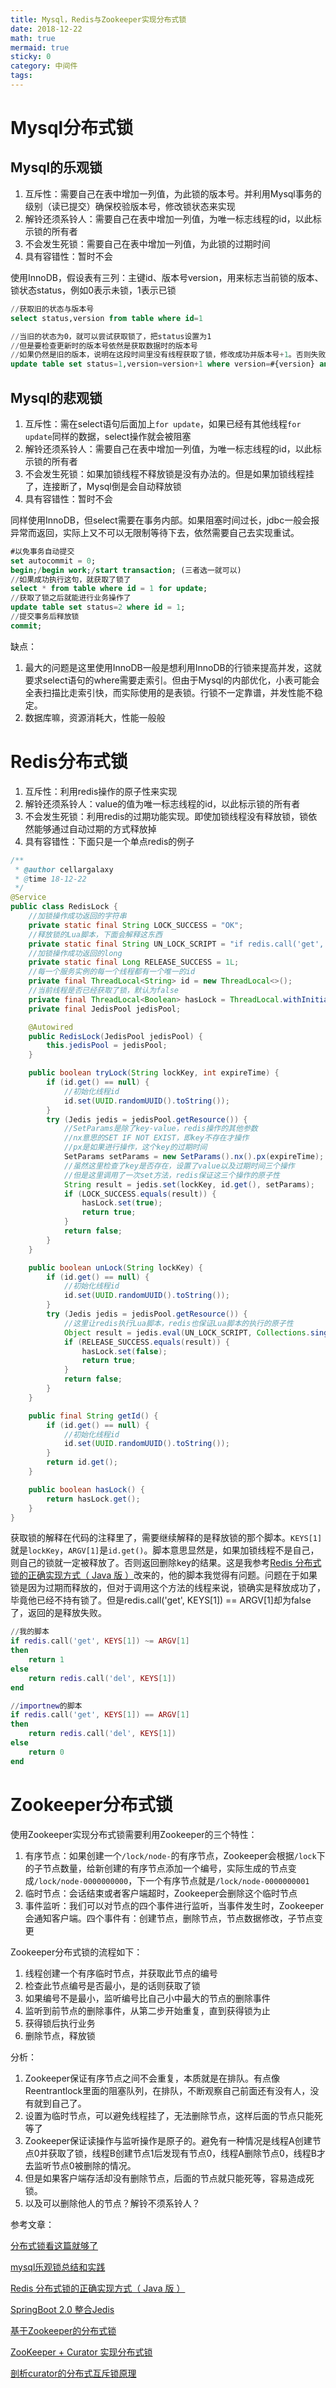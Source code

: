 ```yaml
---
title: Mysql，Redis与Zookeeper实现分布式锁
date: 2018-12-22
math: true
mermaid: true
sticky: 0
category: 中间件
tags:
---
```


# Mysql分布式锁
## Mysql的乐观锁
1. 互斥性：需要自己在表中增加一列值，为此锁的版本号。并利用Mysql事务的级别（读已提交）确保校验版本号，修改锁状态来实现
2. 解铃还须系铃人：需要自己在表中增加一列值，为唯一标志线程的id，以此标示锁的所有者
3. 不会发生死锁：需要自己在表中增加一列值，为此锁的过期时间
4. 具有容错性：暂时不会

使用InnoDB，假设表有三列：主键id、版本号version，用来标志当前锁的版本、锁状态status，例如0表示未锁，1表示已锁
```sql
//获取旧的状态与版本号
select status,version from table where id=1

//当旧的状态为0，就可以尝试获取锁了，把status设置为1
//但是要检查更新时的版本号依然是获取数据时的版本号
//如果仍然是旧的版本，说明在这段时间里没有线程获取了锁，修改成功并版本号+1。否则失败，非阻塞返回
update table set status=1,version=version+1 where version=#{version} and id=1
```

## Mysql的悲观锁
1. 互斥性：需在select语句后面加上`for update`，如果已经有其他线程`for update`同样的数据，select操作就会被阻塞
2. 解铃还须系铃人：需要自己在表中增加一列值，为唯一标志线程的id，以此标示锁的所有者
3. 不会发生死锁：如果加锁线程不释放锁是没有办法的。但是如果加锁线程挂了，连接断了，Mysql倒是会自动释放锁
4. 具有容错性：暂时不会

同样使用InnoDB，但select需要在事务内部。如果阻塞时间过长，jdbc一般会报异常而返回，实际上又不可以无限制等待下去，依然需要自己去实现重试。
```sql
#以免事务自动提交
set autocommit = 0;
begin;/begin work;/start transaction; (三者选一就可以)
//如果成功执行这句，就获取了锁了
select * from table where id = 1 for update;
//获取了锁之后就能进行业务操作了
update table set status=2 where id = 1;
//提交事务后释放锁
commit;
```

缺点：

1. 最大的问题是这里使用InnoDB一般是想利用InnoDB的行锁来提高并发，这就要求select语句的where需要走索引。但由于Mysql的内部优化，小表可能会全表扫描比走索引快，而实际使用的是表锁。行锁不一定靠谱，并发性能不稳定。
2. 数据库嘛，资源消耗大，性能一般般

# Redis分布式锁

1. 互斥性：利用redis操作的原子性来实现
2. 解铃还须系铃人：value的值为唯一标志线程的id，以此标示锁的所有者
3. 不会发生死锁：利用redis的过期功能实现。即使加锁线程没有释放锁，锁依然能够通过自动过期的方式释放掉
4. 具有容错性：下面只是一个单点redis的例子

```java
/**
 * @author cellargalaxy
 * @time 18-12-22
 */
@Service
public class RedisLock {
    //加锁操作成功返回的字符串
    private static final String LOCK_SUCCESS = "OK";
    //释放锁的Lua脚本，下面会解释这东西
    private static final String UN_LOCK_SCRIPT = "if redis.call('get', KEYS[1]) ~= ARGV[1] then return 1 else return redis.call('del', KEYS[1]) end";
    //加锁操作成功返回的long
    private static final Long RELEASE_SUCCESS = 1L;
    //每一个服务实例的每一个线程都有一个唯一的id
    private final ThreadLocal<String> id = new ThreadLocal<>();
    //当前线程是否已经获取了锁，默认为false
    private final ThreadLocal<Boolean> hasLock = ThreadLocal.withInitial(() -> false);
    private final JedisPool jedisPool;

    @Autowired
    public RedisLock(JedisPool jedisPool) {
        this.jedisPool = jedisPool;
    }

    public boolean tryLock(String lockKey, int expireTime) {
        if (id.get() == null) {
            //初始化线程id
            id.set(UUID.randomUUID().toString());
        }
        try (Jedis jedis = jedisPool.getResource()) {
            //SetParams是除了key-value，redis操作的其他参数
            //nx意思的SET IF NOT EXIST，即key不存在才操作
            //px是如果进行操作，这个key的过期时间
            SetParams setParams = new SetParams().nx().px(expireTime);
            //虽然这里检查了key是否存在，设置了value以及过期时间三个操作
            //但是这里调用了一次set方法，redis保证这三个操作的原子性
            String result = jedis.set(lockKey, id.get(), setParams);
            if (LOCK_SUCCESS.equals(result)) {
                hasLock.set(true);
                return true;
            }
            return false;
        }
    }

    public boolean unLock(String lockKey) {
        if (id.get() == null) {
            //初始化线程id
            id.set(UUID.randomUUID().toString());
        }
        try (Jedis jedis = jedisPool.getResource()) {
            //这里让redis执行Lua脚本，redis也保证Lua脚本的执行的原子性
            Object result = jedis.eval(UN_LOCK_SCRIPT, Collections.singletonList(lockKey), Collections.singletonList(id.get()));
            if (RELEASE_SUCCESS.equals(result)) {
                hasLock.set(false);
                return true;
            }
            return false;
        }
    }

    public final String getId() {
        if (id.get() == null) {
            //初始化线程id
            id.set(UUID.randomUUID().toString());
        }
        return id.get();
    }

    public boolean hasLock() {
        return hasLock.get();
    }
}
```
获取锁的解释在代码的注释里了，需要继续解释的是释放锁的那个脚本。`KEYS[1]`就是`lockKey`，`ARGV[1]`是`id.get()`。脚本意思显然是，如果加锁线程不是自己，则自己的锁就一定被释放了。否则返回删除key的结果。这是我参考[Redis 分布式锁的正确实现方式（ Java 版 ）](http://www.importnew.com/27477.html)改来的，他的脚本我觉得有问题。问题在于如果锁是因为过期而释放的，但对于调用这个方法的线程来说，锁确实是释放成功了，毕竟他已经不持有锁了。但是redis.call('get', KEYS[1]) == ARGV[1]却为false了，返回的是释放失败。
```lua
//我的脚本
if redis.call('get', KEYS[1]) ~= ARGV[1] 
then 
    return 1 
else 
    return redis.call('del', KEYS[1]) 
end

//importnew的脚本
if redis.call('get', KEYS[1]) == ARGV[1] 
then 
    return redis.call('del', KEYS[1]) 
else 
    return 0 
end
```

# Zookeeper分布式锁
使用Zookeeper实现分布式锁需要利用Zookeeper的三个特性：

1. 有序节点：如果创建一个`/lock/node-`的有序节点，Zookeeper会根据`/lock`下的子节点数量，给新创建的有序节点添加一个编号，实际生成的节点变成`/lock/node-0000000000`，下一个有序节点就是`/lock/node-0000000001`
2. 临时节点：会话结束或者客户端超时，Zookeeper会删除这个临时节点
3. 事件监听：我们可以对节点的四个事件进行监听，当事件发生时，Zookeeper会通知客户端。四个事件有：创建节点，删除节点，节点数据修改，子节点变更

Zookeeper分布式锁的流程如下：

1. 线程创建一个有序临时节点，并获取此节点的编号
2. 检查此节点编号是否最小，是的话则获取了锁
3. 如果编号不是最小，监听编号比自己小中最大的节点的删除事件
4. 监听到前节点的删除事件，从第二步开始重复，直到获得锁为止
5. 获得锁后执行业务
6. 删除节点，释放锁

分析：

1. Zookeeper保证有序节点之间不会重复，本质就是在排队。有点像Reentrantlock里面的阻塞队列，在排队，不断观察自己前面还有没有人，没有就到自己了。
2. 设置为临时节点，可以避免线程挂了，无法删除节点，这样后面的节点只能死等了
3. Zookeeper保证读操作与监听操作是原子的。避免有一种情况是线程A创建节点0并获取了锁，线程B创建节点1后发现有节点0，线程A删除节点0，线程B才去监听节点0被删除的情况。
4. 但是如果客户端存活却没有删除节点，后面的节点就只能死等，容易造成死锁。
5. 以及可以删除他人的节点？解铃不须系铃人？

参考文章：

[分布式锁看这篇就够了](http://www.54tianzhisheng.cn/2018/04/24/Distributed_lock/)

[mysql乐观锁总结和实践](https://chenzhou123520.iteye.com/blog/1863407)

[Redis 分布式锁的正确实现方式（ Java 版 ）](http://www.importnew.com/27477.html)

[SpringBoot 2.0 整合Jedis](https://blog.csdn.net/dingse/article/details/80572783)

[基于Zookeeper的分布式锁](http://www.dengshenyu.com/java/%E5%88%86%E5%B8%83%E5%BC%8F%E7%B3%BB%E7%BB%9F/2017/10/23/zookeeper-distributed-lock.html)

[ZooKeeper + Curator 实现分布式锁](https://www.jianshu.com/p/31335efec309)

[剖析curator的分布式互斥锁原理](http://blog.51cto.com/computerdragon/1764705) 